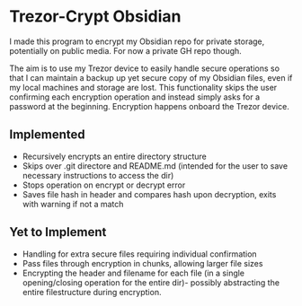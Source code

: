 # Trezor-Crypt Obsidian

I made this program to encrypt my Obsidian repo for private storage, potentially on public media. For now a private GH repo though.

The aim is to use my Trezor device to easily handle secure operations so that I can maintain a backup up yet secure copy of my Obsidian files, even if my local machines and storage are lost.
This functionality skips the user confirming each encryption operation and instead simply asks for a password at the beginning.
Encryption happens onboard the Trezor device.

## Implemented

- Recursively encrypts an entire directory structure
- Skips over .git directore and README.md (intended for the user to save necessary instructions to access the dir)
- Stops operation on encrypt or decrypt error
- Saves file hash in header and compares hash upon decryption, exits with warning if not a match


## Yet to Implement

- Handling for extra secure files requiring individual confirmation
- Pass files through encryption in chunks, allowing larger file sizes
- Encrypting the header and filename for each file (in a single opening/closing operation for the entire dir)- possibly abstracting the entire filestructure during encryption. 
